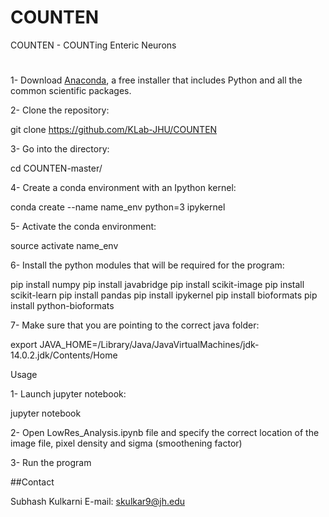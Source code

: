 # COUNTEN
COUNTEN - COUNTing Enteric Neurons
#
1- Download [Anaconda](https://www.anaconda.com/download/), a free installer that includes Python and all the common scientific packages.

2- Clone the repository:

git clone https://github.com/KLab-JHU/COUNTEN

3- Go into the directory:

cd COUNTEN-master/

4- Create a conda environment with an Ipython kernel:

 conda create --name name_env python=3 ipykernel

5- Activate the conda environment:

source activate name_env

6- Install the python modules that will be required for the program:

pip install numpy
pip install javabridge
pip install scikit-image
pip install scikit-learn
pip install pandas
pip install ipykernel
pip install bioformats
pip install python-bioformats

7- Make sure that you are pointing to the correct java folder:

export JAVA_HOME=/Library/Java/JavaVirtualMachines/jdk-14.0.2.jdk/Contents/Home

Usage

1- Launch jupyter notebook:

jupyter notebook

2- Open LowRes_Analysis.ipynb file and specify the correct location of the image file, pixel density and sigma (smoothening factor)

3- Run the program

##Contact

Subhash Kulkarni
E-mail: skulkar9@jh.edu
